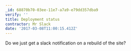 ```yaml
---
_id: 68870b70-03ee-11e7-a7a9-e79dd357dba9
verify: ''
title: Deployment status
contractor: Mr Slack
date: '2017-03-08T11:00:15.412Z'
---
```

Do we just get a slack notification on a rebuild of the site?
